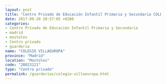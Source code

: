 ```yaml
---
layout: post
title: "Centro Privado de Educación Infantil Primaria y Secundaria COLEGIO VILLAEUROPA"
date: 2017-09-20 20:57:05 +0200
categories:
- Centro Privado de Educación Infantil Primaria y Secundaria
- madrid
- mostoles
- Centro privado
- guarderia
name: "COLEGIO VILLAEUROPA"
province: "Madrid"
location: "Mostoles"
code: "28023121"
type: "Centro privado"
permalink: /guarderias/colegio-villaeuropa.html
---
```

